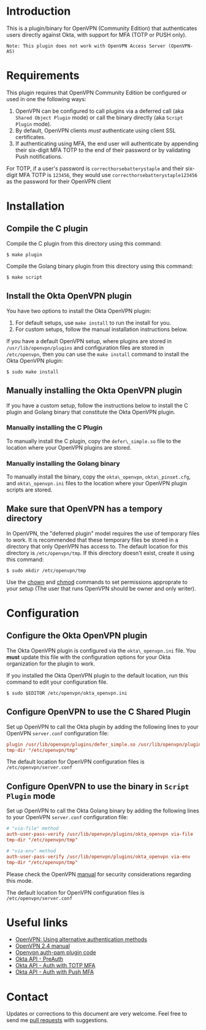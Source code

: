 # Introduction

This is a plugin/binary for OpenVPN (Community Edition) that authenticates users directly against Okta, with support for MFA (TOTP or PUSH only).

    Note: This plugin does not work with OpenVPN Access Server (OpenVPN-AS)


# Requirements

This plugin requires that OpenVPN Community Edition be configured or used in one the following ways:

1.  OpenVPN can be configured to call plugins via a deferred call (aka `Shared Object Plugin` mode) or call the binary directly (aka `Script Plugin` mode).
2.  By default, OpenVPN clients *must* authenticate using client SSL certificates.
3.  If authenticating using MFA, the end user will authenticate by appending their six-digit MFA TOTP to the end of their password or by validating Push notifications.

For TOTP, if a user's password is `correcthorsebatterystaple` and their six-digit MFA TOTP is `123456`, they would use `correcthorsebatterystaple123456` as the password for their OpenVPN client


# Installation

## Compile the C plugin

Compile the C plugin from this directory using this command:

```shell
$ make plugin
```

Compile the Golang binary plugin from this directory using this command:

```shell
$ make script
```


## Install the Okta OpenVPN plugin

You have two options to install the Okta OpenVPN plugin:

1.  For default setups, use `make install` to run the install for you.
2.  For custom setups, follow the manual installation instructions below.

If you have a default OpenVPN setup, where plugins are stored in `/usr/lib/openvpn/plugins` and configuration files are stored in `/etc/openvpn`, then you can use the `make install` command to install the Okta OpenVPN plugin:

```shell
$ sudo make install
```


## Manually installing the Okta OpenVPN plugin

If you have a custom setup, follow the instructions below to install the C plugin and Golang binary that constitute the Okta OpenVPN plugin.


### Manually installing the C Plugin

To manually install the C plugin, copy the `defer\_simple.so` file to the location where your OpenVPN plugins are stored.


### Manually installing the Golang binary

To manually install the binary, copy the `okta\_openvpn`, `okta\_pinset.cfg`, and `okta\_openvpn.ini` files to the location where your OpenVPN plugin scripts are stored.


## Make sure that OpenVPN has a tempory directory

In OpenVPN, the "deferred plugin" model requires the use of temporary files to work. It is recommended that these temporary files be stored in a directory that only OpenVPN has access to. The default location for this directory is `/etc/openvpn/tmp`. If this directory doesn't exist, create it using this command:

```shell
$ sudo mkdir /etc/openvpn/tmp
```

Use the [chown](https://en.wikipedia.org/wiki/Chown) and [chmod](https://en.wikipedia.org/wiki/Chmod) commands to set permissions approprate to your setup (The user that runs OpenVPN should be owner and only writer).


# Configuration

## Configure the Okta OpenVPN plugin

The Okta OpenVPN plugin is configured via the `okta\_openvpn.ini` file. You **must** update this file with the configuration options for your Okta organization for the plugin to work.

If you installed the Okta OpenVPN plugin to the default location, run this command to edit your configuration file.

```shell
$ sudo $EDITOR /etc/openvpn/okta_openvpn.ini
```


## Configure OpenVPN to use the C Shared Plugin

Set up OpenVPN to call the Okta plugin by adding the following lines to your OpenVPN `server.conf` configuration file:

```ini
plugin /usr/lib/openvpn/plugins/defer_simple.so /usr/lib/openvpn/plugins/okta_openvpn
tmp-dir "/etc/openvpn/tmp"
```

The default location for OpenVPN configuration files is `/etc/openvpn/server.conf`


## Configure OpenVPN to use the binary in `Script Plugin` mode

Set up OpenVPN to call the Okta Golang binary by adding the following lines to your OpenVPN `server.conf` configuration file:

```ini
# "via-file" method
auth-user-pass-verify /usr/lib/openvpn/plugins/okta_openvpn via-file
tmp-dir "/etc/openvpn/tmp"
```

```ini
# "via-env" method
auth-user-pass-verify /usr/lib/openvpn/plugins/okta_openvpn via-env
tmp-dir "/etc/openvpn/tmp"
```

Please check the OpenVPN [manual](https://openvpn.net/community-resources/reference-manual-for-openvpn-2-0/#options) for security considerations regarding this mode.

The default location for OpenVPN configuration files is `/etc/openvpn/server.conf`


# Useful links

- [OpenVPN: Using alternative authentication methods](https://openvpn.net/community-resources/using-alternative-authentication-methods/)
- [OpenVPN 2.4 manual](https://openvpn.net/community-resources/reference-manual-for-openvpn-2-4/)
- [Openvpn auth-pam plugin code](https://github.com/OpenVPN/openvpn/tree/master/src/plugins/auth-pam)
- [Okta API - PreAuth](https://developer.okta.com/docs/reference/api/authn/#primary-authentication-with-public-application)
- [Okta API - Auth with TOTP MFA](https://developer.okta.com/docs/reference/api/authn/#verify-totp-factor)
- [Okta API - Auth with Push MFA](https://developer.okta.com/docs/reference/api/authn/#verify-push-factor)


# Contact

Updates or corrections to this document are very welcome. Feel free to send me [pull requests](https://help.github.com/articles/using-pull-requests/) with suggestions.
